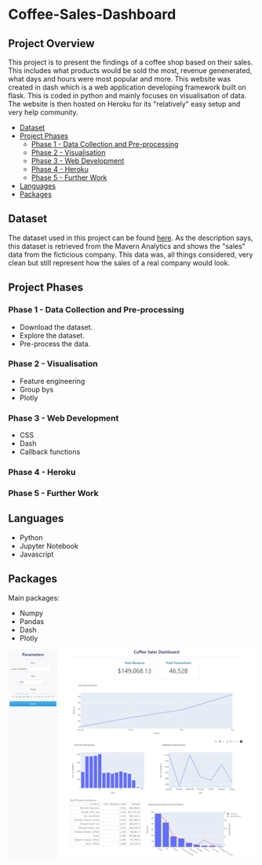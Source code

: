 # Coffee-Sales-Dashboard

## Project Overview

This project is to present the findings of a coffee shop based on their sales. This includes what products would be sold the most, revenue genenerated, what days and hours were most popular and more. This website was created in dash which is a web application developing framework built on flask. This is coded in python and mainly focuses on visualisation of data. The website is then hosted on Heroku for its "relatively" easy setup and very help community.

- [Dataset](#dataset)
- [Project Phases](#project-phases)
  - [Phase 1 - Data Collection and Pre-processing](#phase-1---data-collection-and-pre-processing)
  - [Phase 2 - Visualisation](#phase-2---Visualisation)
  - [Phase 3 - Web Development](#phase-3---Web-Development)
  - [Phase 4 - Heroku](#phase-4---Heroku)
  - [Phase 5 - Further Work](#phase-5---Further-Work)
- [Languages](#Languages)
- [Packages](#Packages)

## Dataset

The dataset used in this project can be found [here](https://www.kaggle.com/datasets/ahmedabbas757/coffee-sales). As the description says, this dataset is retrieved from the Mavern Analytics and shows the "sales" data from the ficticious company. This data was, all things considered, very clean but still represent how the sales of a real company would look.

## Project Phases

### Phase 1 - Data Collection and Pre-processing

- Download the dataset.
- Explore the dataset.
- Pre-process the data.

### Phase 2 - Visualisation

- Feature engineering
- Group bys
- Plotly
  
### Phase 3 - Web Development

- CSS
- Dash
- Callback functions

### Phase 4 - Heroku


### Phase 5 - Further Work

## Languages

- Python
- Jupyter Notebook
- Javascript
## Packages

Main packages:
- Numpy
- Pandas
- Dash
- Plotly

![Dashboard](Dashboard.jpg)

